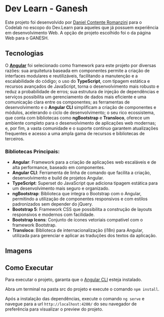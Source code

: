 # Dev Learn - Ganesh

Este projeto foi desenvolvido por [Daniel Contente Romanzini](https://github.com/Dauboau) para o Codelab no escopo do Dev.Learn para aqueles que já possuem experiência em desenvolvimento Web. A opção de projeto escolhido foi o da página Web para o GANESH.

## Tecnologias

O **[Angular](https://angular.dev)** foi selecionado como framework para este projeto por diversas razões: sua arquitetura baseada em componentes permite a criação de interfaces modulares e reutilizáveis, facilitando a manutenção e a escalabilidade do código; o uso do **TypeScript**, com tipagem estática e recursos avançados de JavaScript, torna o desenvolvimento mais robusto e reduz a probabilidade de erros; sua estrutura de injeção de dependências e serviços possibilita um gerenciamento de dados mais eficiente e uma comunicação clara entre os componentes; as ferramentas de desenvolvimento e o **Angular CLI** simplificam a criação de componentes e módulos, acelerando o ciclo de desenvolvimento; o seu rico ecossistema, que conta com bibliotecas como **ngBootstrap** e **Transloco**, oferece um ambiente completo para o desenvolvimento de aplicações web modernas; e, por fim, a vasta comunidade e o suporte contínuo garantem atualizações frequentes e acesso a uma ampla gama de recursos e bibliotecas de terceiros.

### Bibliotecas Principais:
- **Angular**: Framework para a criação de aplicações web escaláveis e de alta performance, baseado em componentes.
- **Angular CLI**: Ferramenta de linha de comando que facilita a criação, desenvolvimento e build de projetos Angular.
- **TypeScript**: Superset do JavaScript que adiciona tipagem estática para um desenvolvimento mais seguro e organizado.
- **ngBootstrap**: Biblioteca que integra o Bootstrap com o Angular, permitindo a utilização de componentes responsivos e com estilos padronizados sem depender do jQuery.
- **Bootstrap 5**: Framework CSS que possibilita a construção de layouts responsivos e modernos com facilidade.
- **Bootstrap Icons**: Conjunto de ícones vetoriais compatível com o framework Bootstrap.
- **Transloco**: Biblioteca de internacionalização (i18n) para Angular, utilizada para gerenciar e aplicar as traduções dos textos da aplicação.

## Imagens

## Como Executar

Para executar o projeto, garanta que o [Angular CLI](https://angular.dev/tools/cli/setup-local) esteja instalado.

Abra um terminal na pasta src do projeto e execute o comando `npm install`.

Após a instalação das dependências, execute o comando `ng serve` e navegue para a url `http://localhost:4200/` do seu navegador de preferência para visualizar o preview do projeto.
